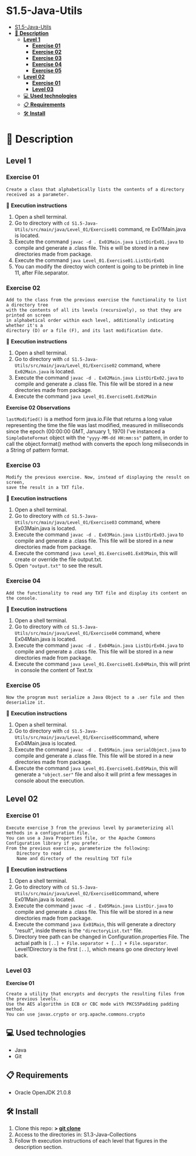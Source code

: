 # S1.5-Java-Utils

<!-- TOC -->
* [S1.5-Java-Utils](#s15-java-utils)
* [📄 **Description**](#-description)
  * [**Level 1**](#level-1)
    * [**Exercise 01**](#exercise-01)
    * [**Exercise 02**](#exercise-02)
    * [**Exercise 03**](#exercise-03)
    * [**Exercise 04**](#exercise-04)
    * [**Exercise 05**](#exercise-05)
  * [**Level 02**](#level-02)
    * [**Exercise 01**](#exercise-01-1)
    * [**Level 03**](#level-03)
  * [💻 **Used technologies**](#-used-technologies)
  * [📋 **Requirements**](#-requirements)
  * [🛠️ **Install**](#-install)
<!-- TOC -->

# 📄 **Description**

## **Level 1**

### **Exercise 01**

    Create a class that alphabetically lists the contents of a directory received as a parameter.

💾 **Execution instructions**

1. Open a shell terminal.
2. Go to directory with ```cd S1.5-Java-Utils/src/main/java/Level_01/Exercise01``` command,
re Ex01Main.java is located.
3. Execute the command ```javac -d . Ex01Main.java ListDirEx01.java``` to compile and generate a .class file. This
e will be stored in a new directories made from package.
4. Execute the command ```java Level_01.Exercise01.ListDirEx01```
5. You can modify the directoy wich content is going to be printeb in line 11, after File.separator.

### **Exercise 02**

	Add to the class from the previous exercise the functionality to list a directory tree 
	with the contents of all its levels (recursively), so that they are printed on screen 
	in alphabetical order within each level, additionally indicating whether it's a 
	directory (D) or a file (F), and its last modification date.

💾 **Execution instructions**

1. Open a shell terminal.
2. Go to directory with ```cd S1.5-Java-Utils/src/main/java/Level_01/Exercise02``` command,
where ```Ex02Main.java``` is located.
3. Execute the command ```javac -d . Ex02Main.java ListDirEx02.java``` to compile and generate a .class file. This
file will be stored in a new directories made from package.
4. Execute the command ```java Level_01.Exercise01.Ex02Main```

**Exercise 02 Observations**

```lastModified()``` is a method form java.io.File that returns a long value representing 
the time the file was last modified, measured in milliseconds since the epoch (00:00:00 GMT, January 1, 1970)
I've instanced a ```SimpleDateFormat``` object with the ```"yyyy-MM-dd HH:mm:ss"``` pattern, in order
to call the object.format() method with converts the epoch long miliseconds in a String of pattern format.

### **Exercise 03**

    Modify the previous exercise. Now, instead of displaying the result on screen, 
	save the result in a TXT file.

💾 **Execution instructions**

1. Open a shell terminal.
2. Go to directory with ```cd S1.5-Java-Utils/src/main/java/Level_01/Exercise03``` command,
where Ex03Main.java is located.
3. Execute the command ```javac -d . Ex03Main.java ListDirEx03.java``` to compile and generate a .class file. This
file will be stored in a new directories made from package.
4. Execute the command ```java Level_01.Exercise01.Ex03Main```, this will create or override the file output.txt.
5. Open ```"output.txt"``` to see the result.

### **Exercise 04**

	Add the functionality to read any TXT file and display its content on the console.

💾 **Execution instructions**

1. Open a shell terminal.
2. Go to directory with `cd S1.5-Java-Utils/src/main/java/Level_01/Exercise04` command,
where Ex04Main.java is located.
3. Execute the command ```javac -d . Ex04Main.java ListDirEx04.java``` to compile and generate a .class file. This
file will be stored in a new directories made from package.
4. Execute the command ```java Level_01.Exercise01.Ex04Main```, this will print in console the content of Text.tx

### **Exercise 05**

	Now the program must serialize a Java Object to a .ser file and then deserialize it.

💾 **Execution instructions**

1. Open a shell terminal.
2. Go to directory with ```cd S1.5-Java-Utils/src/main/java/Level_01/Exercise05```command,
where Ex04Main.java is located.
3. Execute the command ```javac -d . Ex05Main.java serialObject.java``` to compile and generate a .class file. This
file will be stored in a new directories made from package.
4. Execute the command ```java Level_01.Exercise01.Ex05Main```, this will generate a ```"object.ser"``` file and also it
will print a few messages in console about the execution.

## **Level 02**

### **Exercise 01**

	Execute exercise 3 from the previous level by parameterizing all methods in a configuration file.
	You can use a Java Properties file, or the Apache Commons Configuration library if you prefer.
	From the previous exercise, parameterize the following:
		Directory to read
		Name and directory of the resulting TXT file

💾 **Execution instructions**

1. Open a shell terminal.
2. Go to directory with ```cd S1.5-Java-Utils/src/main/java/Level_02/Exercise01```command,
where Ex01Main.java is located.
3. Execute the command ```javac -d . Ex05Main.java ListDir.java``` to compile and generate a .class file. This
file will be stored in a new directories made from package.
4. Execute the command ```java Ex01Main```, this will generate a directory "result", inside theres is the
```"directoryList.txt"``` file.
5. Directory tree path can be changed in Configuration.properties File.
The actual path is ```[..] + File.separator + [..] + File.separator```.
Level1Directory is the first ```[..]```, which means go one directory level back.

### **Level 03**

**Exercise 01**

    Create a utility that encrypts and decrypts the resulting files from the previous levels.
	Use the AES algorithm in ECB or CBC mode with PKCS5Padding padding method. 
	You can use javax.crypto or org.apache.commons.crypto

## 💻 **Used technologies**

- Java
- Git

## 📋 **Requirements**

- Oracle OpenJDK 21.0.8

## 🛠️ **Install**

1. Clone this repo: **>  [git clone](https://github.com/mirexan/S1.2-Exceptions.git)**
2. Access to the directories in: S1.3-Java-Collections
3. Follow th execution instructions of each level that figures in the description section.